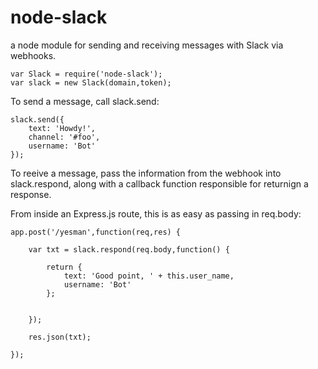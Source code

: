 # node-slack

a node module for sending and receiving messages with Slack via webhooks.

```
var Slack = require('node-slack');
var slack = new Slack(domain,token);
```


To send a message, call slack.send:

```
slack.send({
	text: 'Howdy!',
	channel: '#foo',
	username: 'Bot'
});
```


To reeive a message, pass the information from the webhook into slack.respond, 
along with a callback function responsible for returnign a response.

From inside an Express.js route, this is as easy as passing in req.body:

```
app.post('/yesman',function(req,res) {
	
	var txt = slack.respond(req.body,function() {
		
		return {
			text: 'Good point, ' + this.user_name,
			username: 'Bot'
		};
		
		
	});
	
	res.json(txt);

});
```